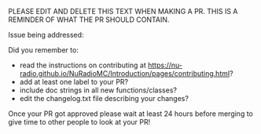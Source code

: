 PLEASE EDIT AND DELETE THIS TEXT WHEN MAKING A PR.
THIS IS A REMINDER OF WHAT THE PR SHOULD CONTAIN.

Issue being addressed:

Did you remember to:
* read the instructions on contributing at https://nu-radio.github.io/NuRadioMC/Introduction/pages/contributing.html?
* add at least one label to your PR?
* include doc strings in all new functions/classes?
* edit the changelog.txt file describing your changes?

Once your PR got approved please wait at least 24 hours
before merging to give time to other people to look at your PR!